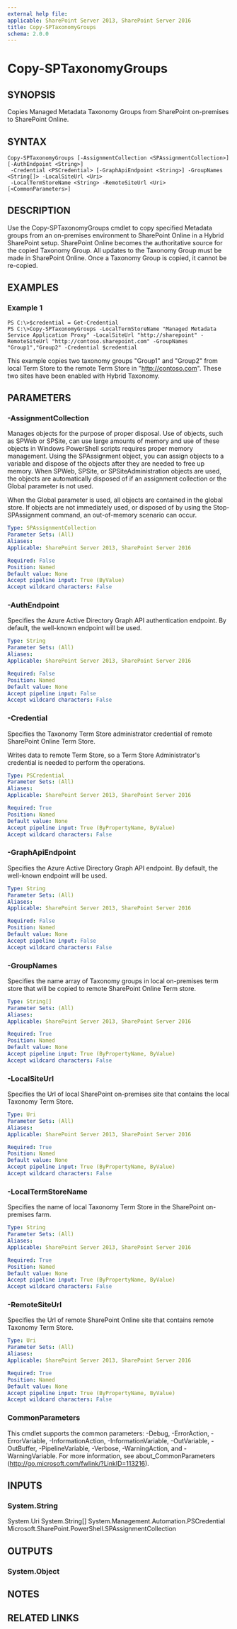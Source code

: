 ```yaml
---
external help file: 
applicable: SharePoint Server 2013, SharePoint Server 2016
title: Copy-SPTaxonomyGroups
schema: 2.0.0
---
```


# Copy-SPTaxonomyGroups

## SYNOPSIS
Copies Managed Metadata Taxonomy Groups from SharePoint on-premises to SharePoint Online.

## SYNTAX

```
Copy-SPTaxonomyGroups [-AssignmentCollection <SPAssignmentCollection>] [-AuthEndpoint <String>]
 -Credential <PSCredential> [-GraphApiEndpoint <String>] -GroupNames <String[]> -LocalSiteUrl <Uri>
 -LocalTermStoreName <String> -RemoteSiteUrl <Uri> [<CommonParameters>]
```

## DESCRIPTION
Use the Copy-SPTaxonomyGroups cmdlet to copy specified Metadata groups from an on-premises environment to SharePoint Online in a Hybrid SharePoint setup. SharePoint Online becomes the authoritative source for the copied Taxonomy Group. All updates to the Taxonomy Group must be made in SharePoint Online.  Once a Taxonomy Group is copied, it cannot be re-copied.

## EXAMPLES

### Example 1 
```
PS C:\>$credential = Get-Credential
PS C:\>Copy-SPTaxonomyGroups -LocalTermStoreName "Managed Metadata Service Application Proxy" -LocalSiteUrl "http://sharepoint" -RemoteSiteUrl "http://contoso.sharepoint.com" -GroupNames "Group1","Group2" -Credential $credential
```

This example copies two taxonomy groups "Group1" and "Group2" from local Term Store to the remote Term Store in "<http://contoso.com>". These two sites have been enabled with Hybrid Taxonomy.

## PARAMETERS

### -AssignmentCollection

Manages objects for the purpose of proper disposal.
Use of objects, such as SPWeb or SPSite, can use large amounts of memory and use of these objects in Windows PowerShell scripts requires proper memory management.
Using the SPAssignment object, you can assign objects to a variable and dispose of the objects after they are needed to free up memory.
When SPWeb, SPSite, or SPSiteAdministration objects are used, the objects are automatically disposed of if an assignment collection or the Global parameter is not used.

When the Global parameter is used, all objects are contained in the global store.
If objects are not immediately used, or disposed of by using the Stop-SPAssignment command, an out-of-memory scenario can occur.

```yaml
Type: SPAssignmentCollection
Parameter Sets: (All)
Aliases: 
Applicable: SharePoint Server 2013, SharePoint Server 2016

Required: False
Position: Named
Default value: None
Accept pipeline input: True (ByValue)
Accept wildcard characters: False
```

### -AuthEndpoint
Specifies the Azure Active Directory Graph API authentication endpoint. By default, the well-known endpoint will be used.

```yaml
Type: String
Parameter Sets: (All)
Aliases: 
Applicable: SharePoint Server 2013, SharePoint Server 2016

Required: False
Position: Named
Default value: None
Accept pipeline input: False
Accept wildcard characters: False
```

### -Credential
Specifies the Taxonomy Term Store administrator credential of remote SharePoint Online Term Store.

Writes data to remote Term Store, so a Term Store Administrator's credential is needed to perform the operations.

```yaml
Type: PSCredential
Parameter Sets: (All)
Aliases: 
Applicable: SharePoint Server 2013, SharePoint Server 2016

Required: True
Position: Named
Default value: None
Accept pipeline input: True (ByPropertyName, ByValue)
Accept wildcard characters: False
```

### -GraphApiEndpoint
Specifies the Azure Active Directory Graph API endpoint. By default, the well-known endpoint will be used.

```yaml
Type: String
Parameter Sets: (All)
Aliases: 
Applicable: SharePoint Server 2013, SharePoint Server 2016

Required: False
Position: Named
Default value: None
Accept pipeline input: False
Accept wildcard characters: False
```

### -GroupNames
Specifies the name array of Taxonomy groups in local on-premises term store that will be copied to remote SharePoint Online Term store.

```yaml
Type: String[]
Parameter Sets: (All)
Aliases: 
Applicable: SharePoint Server 2013, SharePoint Server 2016

Required: True
Position: Named
Default value: None
Accept pipeline input: True (ByPropertyName, ByValue)
Accept wildcard characters: False
```

### -LocalSiteUrl
Specifies the Url of local SharePoint on-premises site that contains the local Taxonomy Term Store.

```yaml
Type: Uri
Parameter Sets: (All)
Aliases: 
Applicable: SharePoint Server 2013, SharePoint Server 2016

Required: True
Position: Named
Default value: None
Accept pipeline input: True (ByPropertyName, ByValue)
Accept wildcard characters: False
```

### -LocalTermStoreName
Specifies the name of local Taxonomy Term Store in the SharePoint on-premises farm.

```yaml
Type: String
Parameter Sets: (All)
Aliases: 
Applicable: SharePoint Server 2013, SharePoint Server 2016

Required: True
Position: Named
Default value: None
Accept pipeline input: True (ByPropertyName, ByValue)
Accept wildcard characters: False
```

### -RemoteSiteUrl
Specifies the Url of remote SharePoint Online site that contains remote Taxonomy Term Store.

```yaml
Type: Uri
Parameter Sets: (All)
Aliases: 
Applicable: SharePoint Server 2013, SharePoint Server 2016

Required: True
Position: Named
Default value: None
Accept pipeline input: True (ByPropertyName, ByValue)
Accept wildcard characters: False
```

### CommonParameters
This cmdlet supports the common parameters: -Debug, -ErrorAction, -ErrorVariable, -InformationAction, -InformationVariable, -OutVariable, -OutBuffer, -PipelineVariable, -Verbose, -WarningAction, and -WarningVariable. For more information, see about_CommonParameters (http://go.microsoft.com/fwlink/?LinkID=113216).

## INPUTS

### System.String
System.Uri
System.String[]
System.Management.Automation.PSCredential
Microsoft.SharePoint.PowerShell.SPAssignmentCollection

## OUTPUTS

### System.Object

## NOTES

## RELATED LINKS

